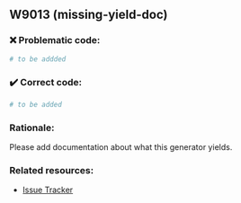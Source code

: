 ## W9013 (missing-yield-doc)

### :x: Problematic code:

```python
# to be addded
```

### :heavy_check_mark: Correct code:

```python
# to be added
```

### Rationale:

Please add documentation about what this generator yields.

### Related resources:

- [Issue Tracker](https://github.com/PyCQA/pylint/issues?q=is%3Aissue+%22missing-yield-doc%22+OR+%22W9013%22)
